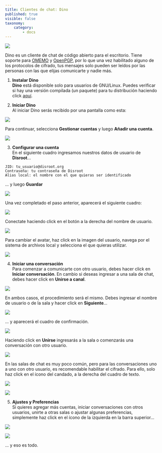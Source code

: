 ```yaml
---
title: Clientes de chat: Dino
published: true
visible: false
taxonomy:
    category:
        - docs
---
```

![](es/dino.svg)<br>

Dino es un cliente de chat de código abierto para el escritorio. Tiene soporte para [OMEMO](https://securityhacklabs.net/articulo/que-es-omemo-el-protocolo-de-cifrado-de-ultima-generacion) y [OpenPGP](https://es.wikipedia.org/wiki/Pretty_Good_Privacy#OpenPGP), por lo que una vez habilitado alguno de los protocolos de cifrado, tus mensajes solo pueden ser leídos por las personas con las que elijas comunicarte y nadie más.

1. **Instalar Dino**<br>
**Dino** está disponible solo para usuarios de GNU/Linux. Puedes verificar si hay una versión compilada (un paquete) para tu distribución haciendo click [aquí](https://github.com/dino/dino/wiki/Distribution-Packages).

2. **Iniciar Dino**<br>
Al iniciar Dino serás recibido por una pantalla como esta:

![](es/01.png)

Para continuar, selecciona **Gestionar cuentas** y luego **Añadir una cuenta**.

![](es/02.png)

3. **Configurar una cuenta**<br>
En el siguiente cuadro ingresamos nuestros datos de usuario de **Disroot**...<br>
```
JID: tu_usuario@disroot.org
Contraseña: tu contraseña de Disroot
Alias local: el nombre con el que quieras ser identificado
```
... y luego **Guardar**

![](es/03.png)

Una vez completado el paso anterior, aparecerá el siguiente cuadro:

![](es/04.png)

Conectate haciendo click en el botón a la derecha del nombre de usuario.

![](es/05.png)

Para cambiar el avatar, haz click en la imagen del usuario, navega por el sistema de archivos local y selecciona el que quieras utilizar.

![](es/05a.png)


4. **Iniciar una conversación**<br>
Para comenzar a comunicarte con otro usuario, debes hacer click en **Iniciar conversación**. En cambio si deseas ingresar a una sala de chat, debes hacer click en **Unirse a canal**.

![](es/06.png)

En ambos casos, el procedimiento será el mismo. Debes ingresar el nombre de usuario o de la sala y hacer click en **Siguiente**...

![](es/07.png)

... y aparecerá el cuadro de confirmación.

![](es/08.png)

Haciendo click en **Unirse** ingresarás a la sala o comenzarás una conversación con otro usuario.

![](es/09.png)

En las salas de chat es muy poco común, pero para las conversaciones uno a uno con otro usuario, es recomendable habilitar el cifrado. Para ello, solo haz click en el ícono del candado, a la derecha del cuadro de texto.

![](es/13.png)

![](es/14.png)

5. **Ajustes y Preferencias**<br>
Si quieres agregar más cuentas, iniciar conversaciones con otros usuarios, unirte a otras salas o ajustar algunas preferencias, simplemente haz click en el ícono de la izquierda en la barra superior...

![](es/10.png)


![](es/12.png)

... y eso es todo.
